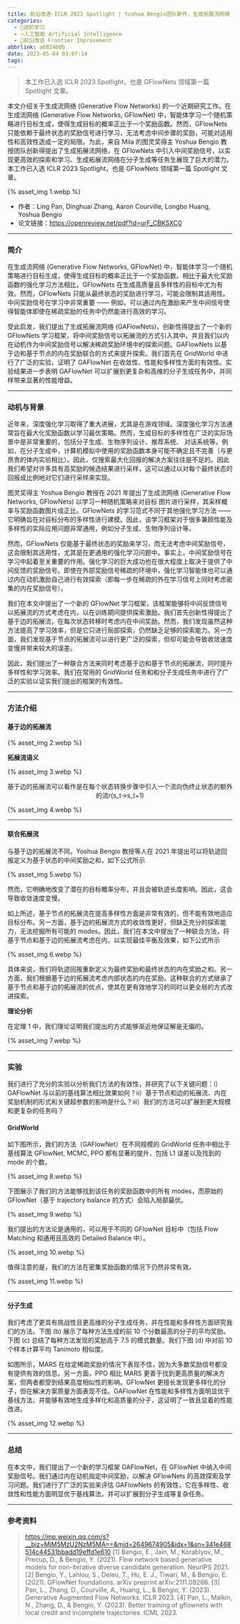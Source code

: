 ```yaml
---
title: 前沿改进-ICLR 2023 Spotlight | Yoshua Bengio团队新作，生成拓展流网络
categories:
  - 🌙进阶学习
  - ⭐人工智能 Artificial Intelligence
  - 💫前沿改进 Frontier Improvement
abbrlink: a6824b0b
date: 2023-05-04 03:07:14
tags:
---
```


> 本工作已入选 ICLR 2023 Spotlight，也是 GFlowNets 领域第一篇 Spotlight 文章。

本文介绍关于生成流网络 (Generative Flow Networks) 的一个近期研究工作。在生成流网络 (Generative Flow Networks, GFlowNet) 中，智能体学习一个随机策略进行目标生成，使得生成目标的概率正比于一个奖励函数。然而，GFlowNets 只能依赖于最终状态的奖励信号进行学习，无法考虑中间步骤的奖励，可能对适用性和高效性造成一定的局限。为此，来自 Mila 的图灵奖得主 Yoshua Bengio 教授团队创新得提出了生成拓展流网络，在 GFlowNets 中引入中间奖励信号，以实现更高效的探索和学习。生成拓展流网络在分子生成等任务生展现了巨大的潜力。本工作已入选 ICLR 2023 Spotlight，也是 GFlowNets 领域第一篇 Spotlight 文章。

{% asset_img 1.webp %}

- 作者：Ling Pan, Dinghuai Zhang, Aaron Courville, Longbo Huang, Yoshua Bengio
- 论文链接：https://openreview.net/pdf?id=urF_CBK5XC0

<!--more-->

***

### 简介

在生成流网络 (Generative Flow Networks, GFlowNet) 中，智能体学习一个随机策略进行目标生成，使得生成目标的概率正比于一个奖励函数。相比于最大化奖励函数的强化学习方法相比，GFlowNets 在生成高质量且多样性的目标中尤为有效。然而，GFlowNets 只能从最终状态的奖励进行学习，可能会限制其适用性。中间奖励信号在学习中非常重要 —— 例如，可以通过内在激励来产生中间信号使得智能体即使在稀疏奖励的任务中仍然能进行高效的学习。

受此启发，我们提出了生成拓展流网络 (GAFlowNets)，创新性得提出了一个新的 GFlowNets 学习框架，将中间奖励信号以拓展流的方式引入其中。并且我们以内在动机作为中间奖励信号以解决稀疏奖励环境中的探索问题。GAFlowNets 以基于边和基于节点的内在奖励联合的方式来提升探索。我们首先在 GridWorld 中进行了广泛的实验，证明了 GAFlowNet 在收敛性、性能和多样性方面的有效性。实验结果进一步表明 GAFlowNet 可以扩展到更复杂和高维的分子生成任务中，并同样带来显著的性能增益。

***

### 动机与背景

近年来，深度强化学习取得了重大进展，尤其是在游戏领域。深度强化学习方法通常旨在最大化奖励函数以学习最优策略。然而，生成目标的多样性在广泛的实际场景中是非常重要的，包括分子生成、生物序列设计、推荐系统、 对话系统等。例如，在分子生成中，计算机模拟中使用的奖励函数本身可能不确定且不完善（与更昂贵的体内实验相比）。因此，仅搜索最大化回报的解决方案往往是不足的。因此我们希望对许多具有高奖励的候选结果进行采样，这可以通过以对每个最终状态的回报成比例地对它们进行采样来实现。

图灵奖得主 Yoshua  Bengio 教授在 2021 年提出了生成流网络 (Generative Flow Networks, GFlowNets) 以学习一种随机策略来对目标 图片进行采样，其采样概率与奖励函数图片成正比。GFlowNets 的学习范式不同于其他强化学习方法 —— 它明确旨在对目标分布的多样性进行建模。因此，该学习框架对于很多兼顾性能及多样性的实际应用问题非常通用，例如分子生成、生物序列设计等。

然而，GFlowNets 仅能基于最终状态的奖励来学习，而无法考虑中间奖励信号，这会限制其适用性，尤其是在更通用的强化学习问题中。事实上，中间奖励信号在学习中起着至关重要的作用。强化学习的巨大成功也在很大程度上取决于提供了中间反馈的奖励信号。即使在外部奖励信号稀疏的环境中，强化学习智能体也可以通过内在动机激励自己进行有效探索（即每一步在稀疏的外在学习信号上同时考虑密集的内在奖励信号）。

我们在本文中提出了一个新的 GFlowNet 学习框架，该框架能够将中间反馈信号以拓展流的方式考虑在内，以在训练期间提供探索激励。我们首先创新性得提出了基于边的拓展流，在每次状态转移时考虑内在中间奖励。然而，我们发现虽然这种方法提高了学习效率，但是它只进行局部探索，仍然缺乏足够的探索能力。另一方面，我们发现基于节点的拓展流可以进行更广泛的探索，但却可能会导致收敛速度变慢并带来较大的误差。

因此，我们提出了一种联合方法来同时考虑基于边和基于节点的拓展流，同时提升多样性和学习效率。我们在常用的 GridWorld 任务和和分子生成任务中进行了广泛的实验以证实我们提出的框架的有效性。

***

### 方法介绍

#### 基于边的拓展流

{% asset_img 2.webp %}

**拓展流语义**

{% asset_img 3.webp %}
<p style="text-align:center">基于边的拓展流可以看作是在每个状态转换步骤中引入一个流向伪终止状态的额外的流r(s_t→s_t+1)</p>

{% asset_img 4.webp %}

***

#### 联合拓展流

与基于边的拓展流不同，Yoshua Bengio 教授等人在 2021 年提出可以将轨迹回报定义为基于状态的中间奖励之和，如下公式所示

{% asset_img 5.webp %}

然而，它明确地改变了潜在的目标概率分布，并且会被轨迹长度影响。因此，这会导致收敛速度变慢。

如上所述，基于节点的拓展流在提高多样性方面是非常有效的，但不能有效地适应目标分布。另一方面，基于边的拓展流方式的收敛性更好，但缺乏充分的探索能力，无法挖掘所有可能的 modes。因此，我们在本文中提出了一种联合方法，将基于节点和基于边的拓展流考虑在内，以实现最佳平衡及效果，如下公式所示

{% asset_img 6.webp %}

具体来说，我们将轨迹回报重新定义为最终奖励和最终状态的内在奖励之和。另一方面，我们根据基于边的拓展流考虑内部状态的内在奖励。这种联合的方式继承了基于节点和基于边的拓展流的优点，使其在更有效地学习的同时以更全局的方式改进探索。

**理论分析**

在定理 1 中，我们理论证明我们提出的方式能够渐近地保证解是无偏的。

{% asset_img 7.webp %}

***

### 实验

我们进行了充分的实验以分析我们方法的有效性，并研究了以下关键问题：i）GAFlowNet 与以前的基线算法相比效果如何？ii）基于节点和边的拓展流、内在奖励机制的形式和关键超参数的影响是什么？iii）我们的方法可以扩展到更大规模和更复杂的任务吗？

#### GridWorld

如下图所示，我们的方法（GAFlowNet）在不同规模的 GridWorld 任务中相比于基线算法 GFlowNet, MCMC, PPO 都有显著的提升，包括 L1 误差以及找到的 mode 的个数。

{% asset_img 8.webp %}

下图展示了我们的方法能够找到该任务的奖励函数中的所有 modes，而原始的 GFlowNet（基于 trajectory balance 的方式）会陷入局部最优。

{% asset_img 9.webp %}

我们提出的方法论是通用的，可以用于不同的 GFlowNet 目标中（包括 Flow Matching 和通用且高效的 Detailed Balance 中）。

{% asset_img 10.webp %}

值得注意的是，我们的方法在密集奖励函数的情况下仍然非常有效。

{% asset_img 11.webp %}

***

#### 分子生成

我们考虑了更具有挑战性且更高维的分子生成任务，并在性能和多样性方面研究我们的方法。下图 (b) 展示了每种方法生成的前 10 个分数最高的分子的平均奖励。下图 (c) 总结了每种方法发现的奖励高于 7.5 的模式数量。我们下图 (d) 中对前 10 个样本计算平均 Tanimoto 相似度。

如图所示，MARS 在给定稀疏奖励的情况下表现不佳，因为大多数奖励信号都没有提供有效的信息。另一方面，PPO 相比 MARS 更善于找到更高质量的解决方案，但两者都受到结果高度相似性的影响。GFlowNet 更擅长发现更多样化的分子，但在解决方案质量方面表现不佳。GAFlowNet 在性能和多样性方面明显优于基线方法，并能够有效地生成多样化和高质量的分子，这证明了一致且显着的性能改进。

{% asset_img 12.webp %}

***

### 总结

在本文中，我们提出了一个新的学习框架 GAFlowNet，在 GFlowNet 中纳入中间奖励信号。我们通过内在动机指定中间奖励，以解决 GFlowNets 的高效探索及学习问题。我们进行了广泛的实验来评估 GAFlowNets 的有效性，它在多样性、收敛性和性能方面明显优于基线算法，并可以扩展到分子生成等复杂任务。

***

### 参考资料

> <https://mp.weixin.qq.com/s?__biz=MjM5MzU2NzM5MA==&mid=2649674905&idx=1&sn=341e468514c44531bbadd19effd1e610>
> [1] Bengio, E., Jain, M., Korablyov, M., Precup, D., & Bengio, Y. (2021). Flow network based generative models for non-iterative diverse candidate generation. NeurIPS 2021.
> [2] Bengio, Y., Lahlou, S., Deleu, T., Hu, E. J., Tiwari, M., & Bengio, E. (2021). GFlowNet foundations. arXiv preprint arXiv:2111.09266.
> [3] Pan, L., Zhang, D., Courville, A., Huang, L., & Bengio, Y. (2023). Generative Augmented Flow Networks. ICLR 2023.
> [4] Pan, L., Malkin, N., Zhang, D., & Bengio, Y. (2023). Better training of gflownets with local credit and incomplete trajectories. ICML 2023.

